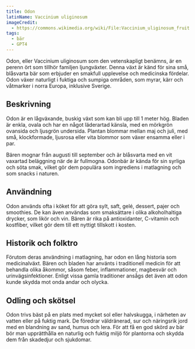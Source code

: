 ```yaml
---
title: Odon
latinName: Vaccinium uliginosum
imageCredit:
  - https://commons.wikimedia.org/wiki/File:Vaccinium_uliginosum_fruit.jpg
tags:
  - bär
  - GPT4
---
```


Odon, eller Vaccinium uliginosum som den vetenskapligt benämns, är en perenn ört som tillhör familjen ljungväxter. Denna växt är känd för sina små, blåsvarta bär som erbjuder en smakfull upplevelse och medicinska fördelar. Odon växer naturligt i fuktiga och sumpiga områden, som myrar, kärr och våtmarker i norra Europa, inklusive Sverige.

## Beskrivning

Odon är en lågväxande, buskig växt som kan bli upp till 1 meter hög. Bladen är enkla, ovala och har en något läderartad känsla, med en mörkgrön ovansida och ljusgrön undersida. Plantan blommar mellan maj och juli, med små, klockformade, ljusrosa eller vita blommor som växer ensamma eller i par.

Bären mognar från augusti till september och är blåsvarta med en vit vaxartad beläggning när de är fullmogna. Odonbär är kända för sin syrliga och söta smak, vilket gör dem populära som ingrediens i matlagning och som snacks i naturen.

## Användning

Odon används ofta i köket för att göra sylt, saft, gelé, dessert, pajer och smoothies. De kan även användas som smaksättare i olika alkoholhaltiga drycker, som likör och vin. Bären är rika på antioxidanter, C-vitamin och kostfiber, vilket gör dem till ett nyttigt tillskott i kosten.

## Historik och folktro

Förutom deras användning i matlagning, har odon en lång historia som medicinalväxt. Bären och bladen har använts i traditionell medicin för att behandla olika åkommor, såsom feber, inflammationer, magbesvär och urinvägsinfektioner. Enligt vissa gamla traditioner ansågs det även att odon kunde skydda mot onda andar och olycka.

## Odling och skötsel

Odon trivs bäst på en plats med mycket sol eller halvskugga, i närheten av vatten eller på fuktig mark. De föredrar väldränerad, sur och näringsrik jord med en blandning av sand, humus och lera. För att få en god skörd av bär bör man upprätthålla en naturlig och fuktig miljö för plantorna och skydda dem från skadedjur och sjukdomar.
